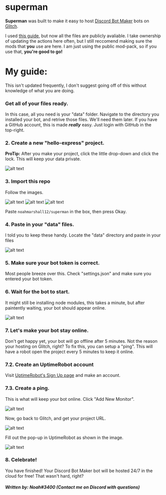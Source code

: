 # superman

**Superman** was built to make it easy to host [Discord Bot Maker](https://dbotmaker.io/) bots on [Glitch](https://glitch.com).

I used [this guide](https://dbotmaker.io/forums/threads/glitch-hosting-free-compatible-with-beta-saves-data.305/), but now all the files are publicly avaliable. I take ownership of updating the actions here often, but I still reccomend making sure the mods that **you** use are here. I am just using the public mod-pack, so if you use that, **you're good to go!**

# My guide:
This isn't updated frequently, I don't suggest going off of this without knowledge of what you are doing.

### Get all of your files ready.
In this case, all you need is your "data" folder. Navigate to the directory you installed your bot, and retrive those files. We'll need them later.
If you have a GitHub account, this is made ***really*** easy. Just login with GitHub in the top-right.

### 2. Create a new "hello-express" project.
**ProTip:** After you make your project, click the little drop-down and click the lock. This will keep your data private.

![alt text](https://upldr.party/5kdhHFqe.png)

### 3. Import this repo
Follow the images.

![alt text](https://upldr.party/pjQFOcoL.png)
![alt text](https://upldr.party/9YaOTmxV.png)
![alt text](https://upldr.party/OfVj3eGO.png)

Paste `noahmarshall12/superman` in the box, then press Okay.

### 4. Paste in your "data" files.
I told you to keep these handy. Locate the "data" directory and paste in your files

![alt text](https://upldr.party/MFep0Ep3.png)

### 5. Make sure your bot token is correct.
Most people breeze over this. Check "settings.json" and make sure you entered your bot token.

### 6. Wait for the bot to start.
It might still be installing node modules, this takes a minute, but after paintently waiting, your bot should appear online.

![alt text](https://upldr.party/mPrqx5Or.png)

### 7. Let's make your bot stay online.
Don't get happy yet, your bot will go offline after 5 minutes. Not the reason your hosting on Glitch, right? To fix this, you can setup a "ping". This will have a robot open the project every 5 minutes to keep it online.

### 7.2. Create an UptimeRobot account
Visit [UptimeRobot's Sign Up page](https://uptimerobot.com/signUp) and make an account.

### 7.3. Create a ping.
This is what will keep your bot online. Click "Add New Monitor".

![alt text](https://upldr.party/FW7oINz5.png)

Now, go back to Glitch, and get your project URL.

![alt text](https://upldr.party/LWhTeSrj.png)

Fill out the pop-up in UptimeRobot as shown in the image.

![alt text](https://upldr.party/magzc1qK.png)


### 8. Celebrate!
You have finished! Your Discord Bot Maker bot will be hosted 24/7 in the cloud for free! That wasn't hard, right?

##### Written by: Noah#3400 (Contact me on Discord with questions)
